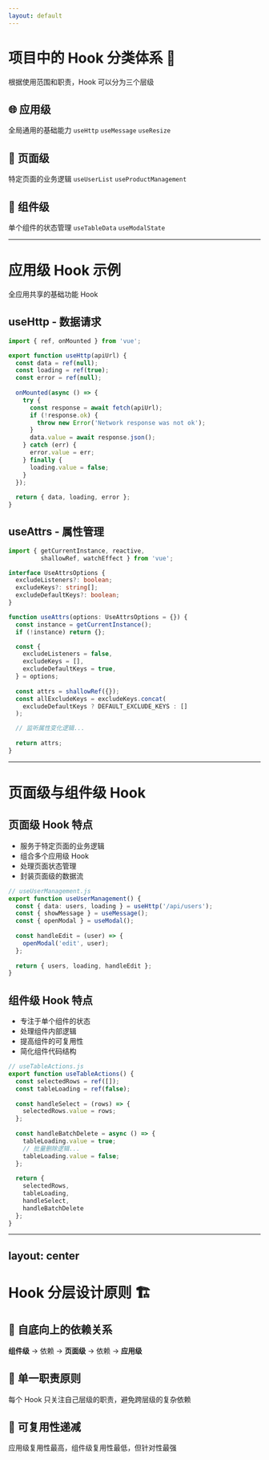 ```yaml
---
layout: default
---
```


# 项目中的 Hook 分类体系 📂

根据使用范围和职责，Hook 可以分为三个层级

<div class="grid grid-cols-3 gap-6 mt-8">

<div class="p-4 bg-blue-50 rounded-lg text-center">

## 🌐 应用级
全局通用的基础能力
`useHttp` `useMessage` `useResize`

</div>

<div class="p-4 bg-green-50 rounded-lg text-center">

## 📄 页面级
特定页面的业务逻辑
`useUserList` `useProductManagement`

</div>

<div class="p-4 bg-purple-50 rounded-lg text-center">

## 🧩 组件级
单个组件的状态管理
`useTableData` `useModalState`

</div>

</div>

---

# 应用级 Hook 示例

全应用共享的基础功能 Hook

<div class="grid grid-cols-2 gap-8">

<div>

## useHttp - 数据请求

```ts {all|4-6|8-17|19-21}
import { ref, onMounted } from 'vue';

export function useHttp(apiUrl) {
  const data = ref(null);
  const loading = ref(true);
  const error = ref(null);
  
  onMounted(async () => {
    try {
      const response = await fetch(apiUrl);
      if (!response.ok) {
        throw new Error('Network response was not ok');
      }
      data.value = await response.json();
    } catch (err) {
      error.value = err;
    } finally {
      loading.value = false;
    }
  });
  
  return { data, loading, error };
}
```

</div>

<div>

## useAttrs - 属性管理

```ts {all|3-7|14-23}
import { getCurrentInstance, reactive, 
         shallowRef, watchEffect } from 'vue';

interface UseAttrsOptions {
  excludeListeners?: boolean;
  excludeKeys?: string[];
  excludeDefaultKeys?: boolean;
}

function useAttrs(options: UseAttrsOptions = {}) {
  const instance = getCurrentInstance();
  if (!instance) return {};

  const {
    excludeListeners = false,
    excludeKeys = [],
    excludeDefaultKeys = true,
  } = options;
  
  const attrs = shallowRef({});
  const allExcludeKeys = excludeKeys.concat(
    excludeDefaultKeys ? DEFAULT_EXCLUDE_KEYS : []
  );

  // 监听属性变化逻辑...
  
  return attrs;
}
```

</div>

</div>

---

# 页面级与组件级 Hook

<div class="grid grid-cols-2 gap-8">

<div>

## 页面级 Hook 特点

<v-clicks>

- 服务于特定页面的业务逻辑
- 组合多个应用级 Hook
- 处理页面状态管理
- 封装页面级的数据流

</v-clicks>

```ts
// useUserManagement.js
export function useUserManagement() {
  const { data: users, loading } = useHttp('/api/users');
  const { showMessage } = useMessage();
  const { openModal } = useModal();
  
  const handleEdit = (user) => {
    openModal('edit', user);
  };
  
  return { users, loading, handleEdit };
}
```

</div>

<div>

## 组件级 Hook 特点

<v-clicks>

- 专注于单个组件的状态
- 处理组件内部逻辑
- 提高组件的可复用性
- 简化组件代码结构

</v-clicks>

```ts
// useTableActions.js
export function useTableActions() {
  const selectedRows = ref([]);
  const tableLoading = ref(false);
  
  const handleSelect = (rows) => {
    selectedRows.value = rows;
  };
  
  const handleBatchDelete = async () => {
    tableLoading.value = true;
    // 批量删除逻辑...
    tableLoading.value = false;
  };
  
  return { 
    selectedRows, 
    tableLoading, 
    handleSelect, 
    handleBatchDelete 
  };
}
```

</div>

</div>

---
layout: center
---

# Hook 分层设计原则 🏗️

<div class="grid grid-cols-1 gap-6 mt-8">

<div class="p-6 bg-gray-50 rounded-lg">

## 🔺 自底向上的依赖关系
**组件级** → 依赖 → **页面级** → 依赖 → **应用级**

</div>

<div class="p-6 bg-yellow-50 rounded-lg">

## 🎯 单一职责原则
每个 Hook 只关注自己层级的职责，避免跨层级的复杂依赖

</div>

<div class="p-6 bg-green-50 rounded-lg">

## 🔄 可复用性递减
应用级复用性最高，组件级复用性最低，但针对性最强

</div>

</div>
